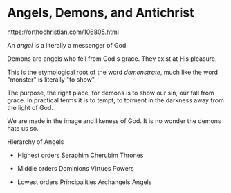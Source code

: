 # Angels, Demons, and Antichrist

https://orthochristian.com/106805.html

An *angel* is a literally a messenger of God.

Demons are angels who fell from God's grace. They exist at His pleasure.

This is the etymological root of the word *demonstrate*, much like the word "monster" is literally "to show".

The purpose, the right place, for demons is to show our sin, our fall from grace. In practical terms it is to tempt, to torment in the darkness away from the light of God.

We are made in the image and likeness of God. It is no wonder the demons hate us so.


Hierarchy of Angels

* Highest orders
        Seraphim
        Cherubim
        Thrones

* Middle orders
        Dominions
        Virtues
        Powers

* Lowest orders
        Principalities
        Archangels
        Angels







